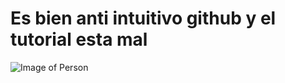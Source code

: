 # Es bien anti intuitivo github y el tutorial esta mal 
![Image of Person](https://img.freepik.com/foto-gratis/chica-guapa-alegre-divertida-que-muestra-promocion-increible-apuntando-esquina-superior-izquierda-sosteniendo-mano-cadera-sonriendo-ampliamente-asombro-curiosidad-pie-fondo-blanco-entusiasta_176420-36843.jpg?w=740&t=st=1685812081~exp=1685812681~hmac=3805e783b77b35c2d883728ae309e5ea17999a3c01b5eef62c8caf4969b05673)
